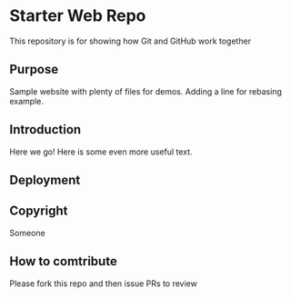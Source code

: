 # Starter Web Repo

This repository is for showing how Git and GitHub work together

## Purpose

Sample website with plenty of files for demos.
Adding a line for rebasing example.

## Introduction

Here we go!
Here is some even more useful text.

## Deployment

## Copyright

Someone

## How to comtribute

Please fork this repo and then issue PRs to review